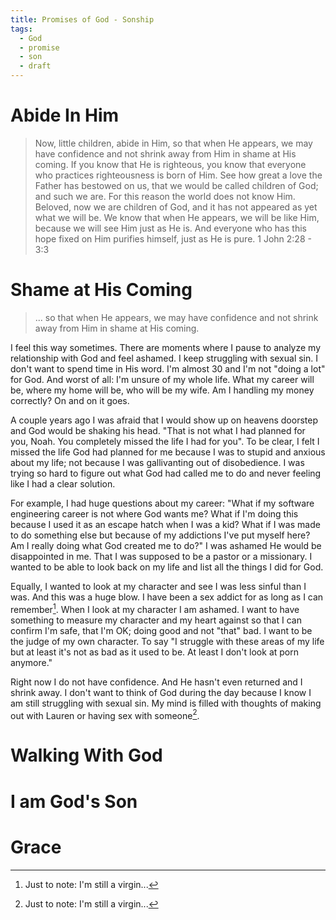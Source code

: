 ```yaml
---
title: Promises of God - Sonship
tags:
  - God
  - promise
  - son
  - draft
---
```


# Abide In Him

> Now, little children, abide in Him, so that when He appears, we may have
> confidence and not shrink away from Him in shame at His coming. If you know
> that He is righteous, you know that everyone who practices righteousness is
> born of Him. See how great a love the Father has bestowed on us, that we
> would be called children of God; and such we are.  For this reason the world
> does not know Him. Beloved, now we are children of God, and it has not
> appeared as yet what we will be. We know that when He appears, we will be
> like Him, because we will see Him just as He is. And everyone who has this
> hope fixed on Him purifies himself, just as He is pure.
> 1 John 2:28 - 3:3

# Shame at His Coming

> ... so that when He appears, we may have confidence and not shrink away from
> Him in shame at His coming.

I feel this way sometimes. There are moments where I pause to analyze my
relationship with God and feel ashamed. I keep struggling with sexual sin. I
don't want to spend time in His word. I'm almost 30 and I'm not "doing a lot"
for God. And worst of all: I'm unsure of my whole life. What my career will be,
where my home will be, who will be my wife. Am I handling my money correctly?
On and on it goes.

A couple years ago I was afraid that I would show up on heavens doorstep and
God would be shaking his head. "That is not what I had planned for you, Noah.
You completely missed the life I had for you". To be clear, I felt I missed the
life God had planned for me because I was to stupid and anxious about my life;
not because I was gallivanting out of disobedience. I was trying so hard to
figure out what God had called me to do and never feeling like I had a clear
solution. 

For example, I had huge questions about my career: "What if my software
engineering career is not where God wants me? What if I'm doing this because I
used it as an escape hatch when I was a kid? What if I was made to do something
else but because of my addictions I've put myself here? Am I really doing what
God created me to do?" I was ashamed He would be disappointed in me. That I was
supposed to be a pastor or a missionary. I wanted to be able to look back on my
life and list all the things I did for God.

Equally, I wanted to look at my character and see I was less sinful than I was.
And this was a huge blow. I have been a sex addict for as long as I can
remember[^1]. When I look at my character I am ashamed. I want to have
something to measure my character and my heart against so that I can confirm
I'm safe, that I'm OK; doing good and not "that" bad. I want to be the judge of
my own character.  To say "I struggle with these areas of my life but at least
it's not as bad as it used to be. At least I don't look at porn anymore."

Right now I do not have confidence. And He hasn't even returned and I shrink
away. I don't want to think of God during the day because I know I am still
struggling with sexual sin. My mind is filled with thoughts of making out with
Lauren or having sex with someone[^1].

# Walking With God

# I am God's Son

# Grace

[^1]: Just to note: I'm still a virgin...
